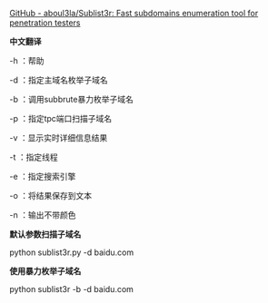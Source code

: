 [GitHub - aboul3la/Sublist3r: Fast subdomains enumeration tool for penetration testers](https://github.com/aboul3la/Sublist3r)

**中文翻译**

-h ：帮助

-d ：指定主域名枚举子域名

-b ：调用subbrute暴力枚举子域名

-p ：指定tpc端口扫描子域名

-v ：显示实时详细信息结果

-t ：指定线程

-e ：指定搜索引擎

-o ：将结果保存到文本

-n ：输出不带颜色

**默认参数扫描子域名**

python sublist3r.py -d baidu.com

**使用暴力枚举子域名**

python sublist3r -b -d baidu.com
